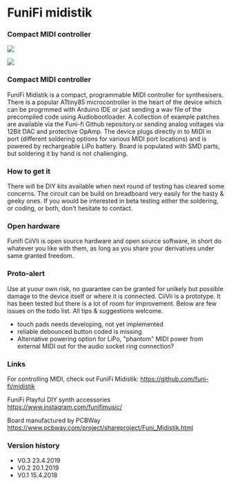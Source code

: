 # FuniFi midistik
### Compact MIDI controller

![](https://user-images.githubusercontent.com/37023311/57375334-d6468880-71a5-11e9-9d13-6cd7f4af6744.jpg)

![](https://user-images.githubusercontent.com/37023311/57375382-f1b19380-71a5-11e9-98be-21aa18ce31ee.jpg)

### Compact MIDI controller

FuniFi Midistik is a compact, programmable MIDI controller for synthesisers. There is a popular ATtiny85 microcontroller in the heart of the device which can be progrmmed with Arduino IDE or just sending a wav file of the precompiled code using Audiobootloader. A collection of example patches are available via the Funi-fi Github repository.or sending analog voltages via 12Bit DAC and protective OpAmp. The device plugs directly in to MIDI in port (different soldering options for various MIDI port locations) and is powered by rechargeable LiPo battery. Board is populated with SMD parts, but soldering it by hand is not challenging.

### How to get it

There will be DIY kits available when next round of testing has cleared some concerns. The circuit can be build on breadboard very easily for the hasty & geeky ones. If you would be interested in beta testing either the soldering, or coding, or both, don't hesitate to contact.

### Open hardware
Funifi CiiVIi is open source hardware and open source software, in short do whatever you like with them, as long as you share your derivatives under same granted freedom.

### Proto-alert
Use at yuour own risk, no guarantee can be granted for unikely but possible damage to the device itself or where it is connected. CiiVii is a prototype. It has been tested but there is a lot of room for improvement. Below are few issues on the todo list. All tips & suggestions welcome.

- touch pads needs developing, not yet implemented
- reliable debounced button coded is missing
- Alternative powering option for LiPo, "phantom" MIDI power from external MIDI out for the audio socket ring connection?

### Links

For controlling MIDI, check out FuniFi Midistik: 
https://github.com/funi-fi/midistik

FuniFi Playful DIY synth accessories
https://www.instagram.com/funifimusic/

Board manufactured by PCBWay
https://www.pcbway.com/project/shareproject/Funi_Midistik.html

### Version history
- V0.3 23.4.2019
- V0.2 20.1.2019
- V0.1 15.4.2018
